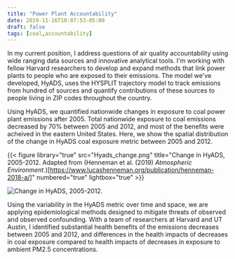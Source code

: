 ```yaml
---
title: "Power Plant Accountability"
date: 2019-11-16T18:07:53-05:00
draft: false
tags: [coal,accountability]
---
```


In my current position, I address questions of air quality accountability using wide ranging data sources and innovative analytical tools. I'm working with fellow Harvard researchers to develop and expand methods that link power plants to people who are exposed to their emissions. The model we've developed, HyADS, uses the HYSPLIT trajectory model to track emissions from hundred of sources and quantify contributions of these sources to people living in ZIP codes throughout the country.

Using HyADS, we quantified nationwide changes in exposure to coal power plant emissions after 2005. Total nationwide exposure to coal emissions decreased by 70% between 2005 and 2012, and most of the benefits were acheived in the eastern United States. Here, we show the spatial distribution of the change in HyADS coal exposure metric between 2005 and 2012.

{{< figure library="true" src="Hyads_change.png" title="Change in HyADS, 2005-2012. Adapted from (Henneman et al. (2019) _Atmospheric Environment_.)[https://www.lucashenneman.org/publication/henneman-2018-a/]" numbered="true" lightbox="true" >}}

![Change in HyADS, 2005-2012.](/img/Hyads_change.png)

Using the variability in the HyADS metric over time and space, we are applying epidemiological methods designed to mitigate threats of observed and observed confounding. With a team of researchers at Harvard and UT Austin, I identified substantial health benefits of the emissions decreases between 2005 and 2012, and differences in the health impacts of decreases in coal exposure compared to health impacts of decreases in exposure to ambient PM2.5 concentrations.

